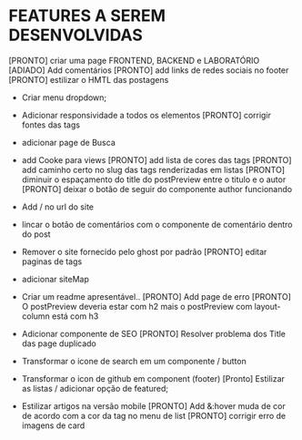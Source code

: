 # FEATURES A SEREM DESENVOLVIDAS

[PRONTO] criar uma page FRONTEND, BACKEND e LABORATÓRIO
[ADIADO] Add comentários
[PRONTO] add links de redes sociais no footer
[PRONTO] estilizar o HMTL das postagens
- Criar menu dropdown;
- Adicionar responsividade a todos os elementos
[PRONTO] corrigir fontes das tags
- adicionar page de Busca
- add Cooke para views
[PRONTO] add lista de cores das tags
[PRONTO] add caminho certo no slug das tags renderizadas em listas
[PRONTO] diminuir o espaçamento do title do postPreview entre o titulo e o autor
[PRONTO] deixar o botão de seguir do componente author funcionando

- Add / no url do site
- lincar o botão de comentários com o componente de comentário dentro do post
- Remover o site fornecido pelo ghost por padrão
[PRONTO] editar paginas de tags
- adicionar siteMap
- Criar um readme apresentável..
[PRONTO] Add page de erro
[PRONTO] O postPreview deveria estar com h2 mais o postPreview com layout-column está com h3
- Adicionar componente de SEO
[PRONTO] Resolver problema dos Title das page duplicado
- Transformar o icone de search em um componente / button
- Transformar o icon de github em component (footer)
[Pronto] Estilizar as listas / adicionar opção de featured;
- Estilizar artigos na versão mobile
[PRONTO] Add &:hover muda de cor de acordo com a cor da tag no menu de list
[PRONTO] corrigir erro de imagens de card
<!-- ////////////// -->
